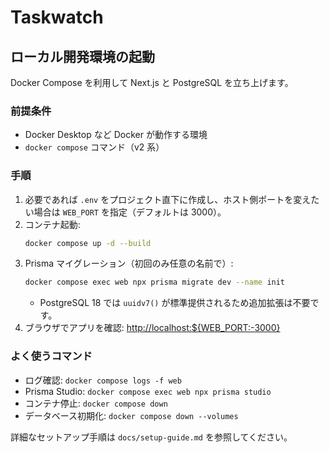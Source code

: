 # Taskwatch

## ローカル開発環境の起動

Docker Compose を利用して Next.js と PostgreSQL を立ち上げます。

### 前提条件

- Docker Desktop など Docker が動作する環境
- `docker compose` コマンド（v2 系）

### 手順

1. 必要であれば `.env` をプロジェクト直下に作成し、ホスト側ポートを変えたい場合は `WEB_PORT` を指定（デフォルトは 3000）。
2. コンテナ起動:
   ```bash
   docker compose up -d --build
   ```
3. Prisma マイグレーション（初回のみ任意の名前で）:
   ```bash
   docker compose exec web npx prisma migrate dev --name init
   ```
   - PostgreSQL 18 では `uuidv7()` が標準提供されるため追加拡張は不要です。
4. ブラウザでアプリを確認: <http://localhost:${WEB_PORT:-3000}>

### よく使うコマンド

- ログ確認: `docker compose logs -f web`
- Prisma Studio: `docker compose exec web npx prisma studio`
- コンテナ停止: `docker compose down`
- データベース初期化: `docker compose down --volumes`

詳細なセットアップ手順は `docs/setup-guide.md` を参照してください。
